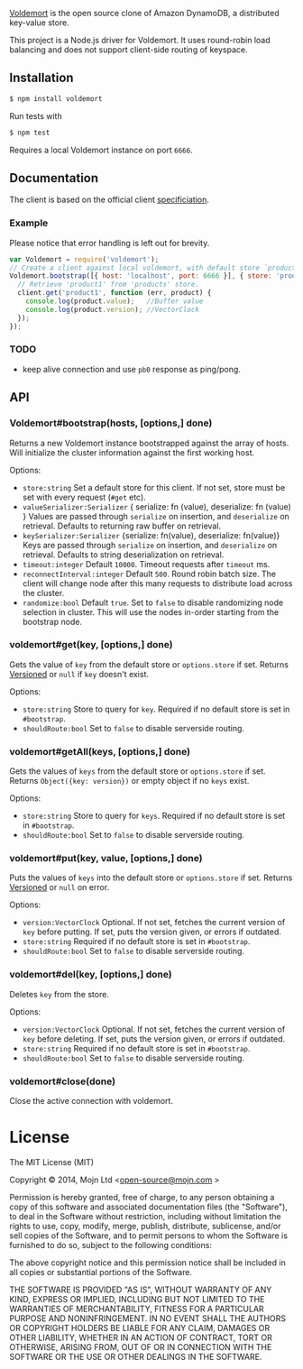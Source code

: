 [Voldemort](http://github.com/voldemort/voldemort) is the open source clone of Amazon DynamoDB, a distributed key-value store.

This project is a Node.js driver for Voldemort. It uses round-robin load balancing and does not support client-side routing of keyspace.

## Installation

```bash
$ npm install voldemort
```

Run tests with

```bash
$ npm test
```

Requires a local Voldemort instance on port `6666`.

## Documentation

The client is based on the official client [specificiation](https://github.com/voldemort/voldemort/wiki/Writing-own-client-for-Voldemort).

### Example

Please notice that error handling is left out for brevity.

```js
var Voldemort = require('voldemort');
// Create a client against local voldemort, with default store `products`.
Voldemort.bootstrap([{ host: 'localhost', port: 6666 }], { store: 'products' }, function (err, client) {
  // Retrieve 'product1' from 'products' store.
  client.get('product1', function (err, product) {
    console.log(product.value);   //Buffer value
    console.log(product.version); //VectorClock
  });
});
```

### TODO

  * keep alive connection and use `pb0` response as ping/pong.


## API

### Voldemort#bootstrap(hosts, [options,] done)

Returns a new Voldemort instance bootstrapped against the array of hosts.
Will initialize the cluster information against the first working host.

Options:
  * `store:string` Set a default store for this client. If not set, store must
    be set with every request (`#get` etc).
  * `valueSerializer:Serializer` { serialize: fn (value), deserialize: fn (value) }
    Values are passed through `serialize` on insertion, and `deserialize` on retrieval.
    Defaults to returning raw buffer on retrieval.
  * `keySerializer:Serializer` {serialize: fn(value), deserialize: fn(value)}
    Keys are passed through `serialize` on insertion, and `deserialize` on retrieval.
    Defaults to string deserialization on retrieval.
  * `timeout:integer` Default `10000`. Timeout requests after `timeout` ms.
  * `reconnectInterval:integer` Default `500`. Round robin batch size. The
    client will change node after this many requests to distribute load across
    the cluster.
  * `randomize:bool` Default `true`. Set to `false` to disable randomizing node
    selection in cluster. This will use the nodes in-order starting from the
    bootstrap node.

### voldemort#get(key, [options,] done)
Gets the value of `key` from the default store or `options.store` if set.
Returns [Versioned](proto/voldemort-client.proto#L22) or `null` if `key` doesn't exist.

Options:
  * `store:string` Store to query for `key`. Required if no default store is set in `#bootstrap`.
  * `shouldRoute:bool` Set to `false` to disable serverside routing.

### voldemort#getAll(keys, [options,] done)
Gets the values of `keys` from the default store or `options.store` if set.
Returns `Object({key: version})` or empty object if no `keys` exist.

Options:
  * `store:string` Store to query for `keys`. Required if no default store is set in `#bootstrap`.
  * `shouldRoute:bool` Set to `false` to disable serverside routing.


### voldemort#put(key, value, [options,] done)
Puts the values of `keys` into the default store or `options.store` if set.
Returns [Versioned](proto/voldemort-client.proto#L22) or `null` on error.

Options:
  * `version:VectorClock` Optional. If not set, fetches the current version
    of `key` before putting. If set, puts the version given, or errors if outdated.
  * `store:string` Required if no default store is set in `#bootstrap`.
  * `shouldRoute:bool` Set to `false` to disable serverside routing.


### voldemort#del(key, [options,] done)
Deletes `key` from the store.

Options:
  * `version:VectorClock` Optional. If not set, fetches the current version
    of `key` before deleting. If set, puts the version given, or errors if outdated.
  * `store:string` Required if no default store is set in `#bootstrap`.
  * `shouldRoute:bool` Set to `false` to disable serverside routing.


### voldemort#close(done)
Close the active connection with voldemort.

# License

The MIT License (MIT)

Copyright © 2014, Mojn Ltd \<open-source@mojn.com \>

Permission is hereby granted, free of charge, to any person obtaining a copy of this software and associated documentation files (the "Software"), to deal in the Software without restriction, including without limitation the rights to use, copy, modify, merge, publish, distribute, sublicense, and/or sell copies of the Software, and to permit persons to whom the Software is furnished to do so, subject to the following conditions:

The above copyright notice and this permission notice shall be included in all copies or substantial portions of the Software.

THE SOFTWARE IS PROVIDED "AS IS", WITHOUT WARRANTY OF ANY KIND, EXPRESS OR IMPLIED, INCLUDING BUT NOT LIMITED TO THE WARRANTIES OF MERCHANTABILITY, FITNESS FOR A PARTICULAR PURPOSE AND NONINFRINGEMENT. IN NO EVENT SHALL THE AUTHORS OR COPYRIGHT HOLDERS BE LIABLE FOR ANY CLAIM, DAMAGES OR OTHER LIABILITY, WHETHER IN AN ACTION OF CONTRACT, TORT OR OTHERWISE, ARISING FROM, OUT OF OR IN CONNECTION WITH THE SOFTWARE OR THE USE OR OTHER DEALINGS IN THE SOFTWARE.
